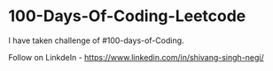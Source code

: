 # 100-Days-Of-Coding-Leetcode

I have taken challenge of #100-days-of-Coding.    

Follow on LinkdeIn - https://www.linkedin.com/in/shivang-singh-negi/

